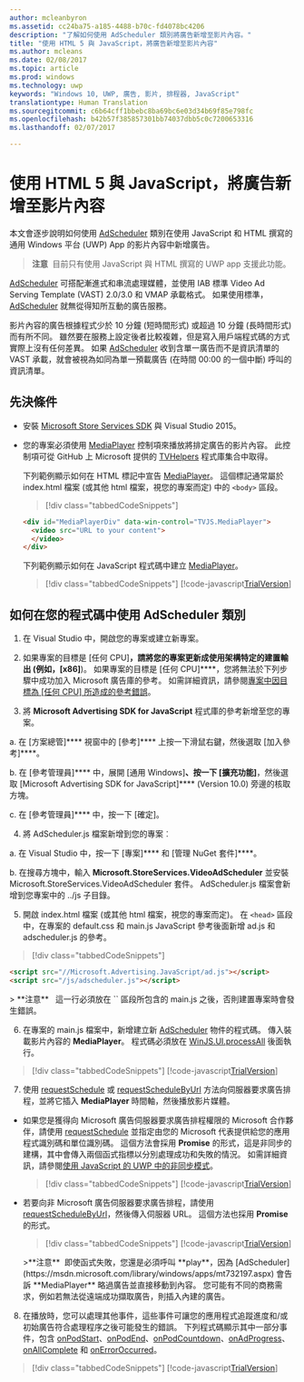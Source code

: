 ```yaml
---
author: mcleanbyron
ms.assetid: cc24ba75-a185-4488-b70c-fd4078bc4206
description: "了解如何使用 AdScheduler 類別將廣告新增至影片內容。"
title: "使用 HTML 5 與 JavaScript，將廣告新增至影片內容"
ms.author: mcleans
ms.date: 02/08/2017
ms.topic: article
ms.prod: windows
ms.technology: uwp
keywords: "Windows 10, UWP, 廣告, 影片, 排程器, JavaScript"
translationtype: Human Translation
ms.sourcegitcommit: c6b64cff1bbebc8ba69bc6e03d34b69f85e798fc
ms.openlocfilehash: b42b57f385857301bb74037dbb5c0c7200653316
ms.lasthandoff: 02/07/2017

---
```


# <a name="add-advertisements-to-video-content-in-html-5-and-javascript"></a>使用 HTML 5 與 JavaScript，將廣告新增至影片內容


本文會逐步說明如何使用 [AdScheduler](https://msdn.microsoft.com/library/windows/apps/mt732197.aspx) 類別在使用 JavaScript 和 HTML 撰寫的通用 Windows 平台 (UWP) App 的影片內容中新增廣告。

>**注意**&nbsp;&nbsp;目前只有使用 JavaScript 與 HTML 撰寫的 UWP app 支援此功能。

[AdScheduler](https://msdn.microsoft.com/library/windows/apps/mt732197.aspx) 可搭配漸進式和串流處理媒體，並使用 IAB 標準 Video Ad Serving Template (VAST) 2.0/3.0 和 VMAP 承載格式。 如果使用標準，[AdScheduler](https://msdn.microsoft.com/library/windows/apps/mt732197.aspx) 就無從得知所互動的廣告服務。

影片內容的廣告根據程式少於 10 分鐘 (短時間形式) 或超過 10 分鐘 (長時間形式) 而有所不同。 雖然要在服務上設定後者比較複雜，但是寫入用戶端程式碼的方式實際上沒有任何差異。 如果 [AdScheduler](https://msdn.microsoft.com/library/windows/apps/mt732197.aspx) 收到含單一廣告而不是資訊清單的 VAST 承載，就會被視為如同為單一預載廣告 (在時間 00:00 的一個中斷) 呼叫的資訊清單。

## <a name="prerequisites"></a>先決條件

* 安裝 [Microsoft Store Services SDK](http://aka.ms/store-em-sdk) 與 Visual Studio 2015。

* 您的專案必須使用 [MediaPlayer](https://github.com/Microsoft/TVHelpers/wiki/MediaPlayer-Overview) 控制項來播放將排定廣告的影片內容。 此控制項可從 GitHub 上 Microsoft 提供的 [TVHelpers](https://github.com/Microsoft/TVHelpers) 程式庫集合中取得。

  下列範例顯示如何在 HTML 標記中宣告 [MediaPlayer](https://github.com/Microsoft/TVHelpers/wiki/MediaPlayer-Overview)。 這個標記通常屬於 index.html 檔案 (或其他 html 檔案，視您的專案而定) 中的 `<body>` 區段。

  > [!div class="tabbedCodeSnippets"]
  ``` html
  <div id="MediaPlayerDiv" data-win-control="TVJS.MediaPlayer">
    <video src="URL to your content">
    </video>
  </div>
  ```

  下列範例顯示如何在 JavaScript 程式碼中建立 [MediaPlayer](https://github.com/Microsoft/TVHelpers/wiki/MediaPlayer-Overview)。

  > [!div class="tabbedCodeSnippets"]
  [!code-javascript[TrialVersion](./code/AdvertisingSamples/AdSchedulerSamples/js/js/main.js#Snippet1)]

## <a name="how-to-use-the-adscheduler-class-in-your-code"></a>如何在您的程式碼中使用 AdScheduler 類別

1. 在 Visual Studio 中，開啟您的專案或建立新專案。

2. 如果專案的目標是 [任何 CPU]****，請將您的專案更新成使用架構特定的建置輸出 (例如，[x86]****)。 如果專案的目標是 [任何 CPU]****，您將無法於下列步驟中成功加入 Microsoft 廣告庫的參考。 如需詳細資訊，請參閱[專案中因目標為 [任何 CPU] 所造成的參考錯誤](known-issues-for-the-advertising-libraries.md#reference_errors)。

3. 將 **Microsoft Advertising SDK for JavaScript** 程式庫的參考新增至您的專案。

  a. 在 [方案總管]**** 視窗中的 [參考]**** 上按一下滑鼠右鍵，然後選取 [加入參考]****。

  b. 在 [參考管理員]**** 中，展開 [通用 Windows]****、按一下 [擴充功能]****，然後選取 [Microsoft Advertising SDK for JavaScript]**** (Version 10.0) 旁邊的核取方塊。

  c. 在 [參考管理員]**** 中，按一下 [確定]。

4.  將 AdScheduler.js 檔案新增到您的專案︰

  a.  在 Visual Studio 中，按一下 [專案]**** 和 [管理 NuGet 套件]****。

  b.  在搜尋方塊中，輸入 **Microsoft.StoreServices.VideoAdScheduler** 並安裝 Microsoft.StoreServices.VideoAdScheduler 套件。 AdScheduler.js 檔案會新增到您專案中的 ../js 子目錄。

5.  開啟 index.html 檔案 (或其他 html 檔案，視您的專案而定)。 在 `<head>` 區段中，在專案的 default.css 和 main.js JavaScript 參考後面新增 ad.js 和 adscheduler.js 的參考。

  > [!div class="tabbedCodeSnippets"]
  ``` html
  <script src="//Microsoft.Advertising.JavaScript/ad.js"></script>
  <script src="/js/adscheduler.js"></script>
  ```

  <span/>
  > **注意**&nbsp;&nbsp; 這一行必須放在 `<head>` 區段所包含的 main.js 之後，否則建置專案時會發生錯誤。

6.  在專案的 main.js 檔案中，新增建立新 [AdScheduler](https://msdn.microsoft.com/library/windows/apps/mt732197.aspx) 物件的程式碼。 傳入裝載影片內容的 **MediaPlayer**。 程式碼必須放在 [WinJS.UI.processAll](https://msdn.microsoft.com/library/windows/apps/hh440975.aspx) 後面執行。

  > [!div class="tabbedCodeSnippets"]
  [!code-javascript[TrialVersion](./code/AdvertisingSamples/AdSchedulerSamples/js/js/main.js#Snippet2)]

7.  使用 [requestSchedule](https://msdn.microsoft.com/library/windows/apps/mt732208.aspx) 或 [requestScheduleByUrl](https://msdn.microsoft.com/library/windows/apps/mt732210.aspx) 方法向伺服器要求廣告排程，並將它插入 **MediaPlayer** 時間軸，然後播放影片媒體。

  * 如果您是獲得向 Microsoft 廣告伺服器要求廣告排程權限的 Microsoft 合作夥伴，請使用 [requestSchedule](https://msdn.microsoft.com/library/windows/apps/mt732208.aspx) 並指定由您的 Microsoft 代表提供給您的應用程式識別碼和單位識別碼。 這個方法會採用 **Promise** 的形式，這是非同步的建構，其中會傳入兩個函式指標以分別處理成功和失敗的情況。 如需詳細資訊，請參閱[使用 JavaScript 的 UWP 中的非同步模式](https://msdn.microsoft.com/windows/uwp/threading-async/asynchronous-programming-universal-windows-platform-apps#asynchronous-patterns-in-uwp-using-javascript)。

      > [!div class="tabbedCodeSnippets"]
      [!code-javascript[TrialVersion](./code/AdvertisingSamples/AdSchedulerSamples/js/js/main.js#Snippet3)]

  * 若要向非 Microsoft 廣告伺服器要求廣告排程，請使用 [requestScheduleByUrl](https://msdn.microsoft.com/library/windows/apps/mt732210.aspx)，然後傳入伺服器 URL。 這個方法也採用 **Promise** 的形式。

      > [!div class="tabbedCodeSnippets"]
      [!code-javascript[TrialVersion](./code/AdvertisingSamples/AdSchedulerSamples/js/js/main.js#Snippet4)]

    <span/>
    >**注意**&nbsp;&nbsp;即使函式失敗，您還是必須呼叫 **play**，因為 [AdScheduler](https://msdn.microsoft.com/library/windows/apps/mt732197.aspx) 會告訴 **MediaPlayer** 略過廣告並直接移動到內容。 您可能有不同的商務需求，例如若無法從遠端成功擷取廣告，則插入內建的廣告。

8.  在播放時，您可以處理其他事件，這些事件可讓您的應用程式追蹤進度和/或初始廣告符合處理程序之後可能發生的錯誤。 下列程式碼顯示其中一部分事件，包含 [onPodStart](https://msdn.microsoft.com/library/windows/apps/mt732206.aspx)、[onPodEnd](https://msdn.microsoft.com/library/windows/apps/mt732205.aspx)、[onPodCountdown](https://msdn.microsoft.com/library/windows/apps/mt732204.aspx)、[onAdProgress](https://msdn.microsoft.com/library/windows/apps/mt732201.aspx)、[onAllComplete](https://msdn.microsoft.com/library/windows/apps/mt732202.aspx) 和 [onErrorOccurred](https://msdn.microsoft.com/library/windows/apps/mt732203.aspx)。

  > [!div class="tabbedCodeSnippets"]
  [!code-javascript[TrialVersion](./code/AdvertisingSamples/AdSchedulerSamples/js/js/main.js#Snippet5)]

